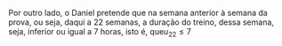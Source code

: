 $\textrm{Por outro lado, o Daniel pretende que na semana anterior à semana da prova, ou seja, daqui a 22 semanas, a duração do treino, dessa semana, seja, inferior ou igual a 7 horas, isto é, que} u_{22}\leq 7$